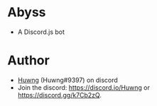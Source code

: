 # Abyss
- A Discord.js bot
# Author
- [Huwng](https://twitter.com/Huwng_) (Huwng#9397) on discord
- Join the discord: https://discord.io/Huwng or https://discord.gg/k7Cb2zQ.
